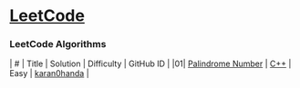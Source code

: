 # [LeetCode](https://leetcode.com/)

### LeetCode Algorithms
| # | Title | Solution | Difficulty | GitHub ID |
|01| [Palindrome Number](https://leetcode.com/problems/palindrome-number/solution/) | [C++](https://github.com/karan0handa/21-days-of-code/blob/main/LeetCode/palindrome.cpp) | Easy | [karan0handa](https://github.com/karan0handa) |
